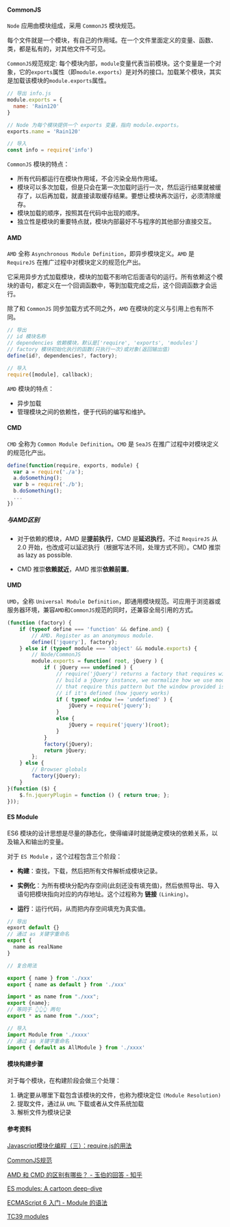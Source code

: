 #### CommonJS

`Node` 应用由模块组成，采用 `CommonJS` 模块规范。

每个文件就是一个模块，有自己的作用域。在一个文件里面定义的变量、函数、类，都是私有的，对其他文件不可见。

`CommonJS`规范规定: 每个模块内部，`module`变量代表当前模块。这个变量是一个对象，它的`exports`属性（即`module.exports`）是对外的接口。加载某个模块，其实是加载该模块的`module.exports`属性。

```js
// 导出 info.js
module.exports = {
  name: 'Rain120'
}

// Node 为每个模块提供一个 exports 变量，指向 module.exports。
exports.name = 'Rain120'

// 导入
const info = require('info')
```

`CommonJS` 模块的特点：

- 所有代码都运行在模块作用域，不会污染全局作用域。
- 模块可以多次加载，但是只会在第一次加载时运行一次，然后运行结果就被缓存了，以后再加载，就直接读取缓存结果。要想让模块再次运行，必须清除缓存。
- 模块加载的顺序，按照其在代码中出现的顺序。
- 独立性是模块的重要特点就，模块内部最好不与程序的其他部分直接交互。

#### AMD

`AMD` 全称 `Asynchronous Module Definition`，即异步模块定义。`AMD` 是 `RequireJS` 在推广过程中对模块定义的规范化产出。

它采用异步方式加载模块，模块的加载不影响它后面语句的运行。所有依赖这个模块的语句，都定义在一个回调函数中，等到加载完成之后，这个回调函数才会运行。

除了和 `CommonJS` 同步加载方式不同之外，`AMD` 在模块的定义与引用上也有所不同。

```js
// 导出
// id 模块名称
// dependencies 依赖模块，默认是['require', 'exports', 'modules']
// factory 模块初始化执行的函数(只执行一次)或对象(返回输出值)
define(id?, dependencies?, factory);

// 导入
require([module], callback);
```

`AMD` 模块的特点：

- 异步加载
- 管理模块之间的依赖性，便于代码的编写和维护。

#### CMD

`CMD` 全称为 `Common Module Definition`。`CMD` 是 `SeaJS` 在推广过程中对模块定义的规范化产出。

```js
define(function(require, exports, module) {
  var a = require('./a');
  a.doSomething();
  var b = require('./b'); 
  b.doSomething();
  ...
})
```

##### 与AMD区别

- 对于依赖的模块，AMD 是**提前执行**，CMD 是**延迟执行**。不过 `RequireJS` 从 2.0 开始，也改成可以延迟执行（根据写法不同，处理方式不同）。CMD 推崇 as lazy as possible.

- CMD 推崇**依赖就近**，AMD 推崇**依赖前置**。

#### UMD

`UMD`，全称 `Universal Module Definition`，即通用模块规范。可应用于浏览器或服务器环境，兼容`AMD`和`CommonJS`规范的同时，还兼容全局引用的方式。

```js
(function (factory) {
    if (typeof define === 'function' && define.amd) {
        // AMD. Register as an anonymous module.
        define(['jquery'], factory);
    } else if (typeof module === 'object' && module.exports) {
        // Node/CommonJS
        module.exports = function( root, jQuery ) {
            if ( jQuery === undefined ) {
                // require('jQuery') returns a factory that requires window to
                // build a jQuery instance, we normalize how we use modules
                // that require this pattern but the window provided is a noop
                // if it's defined (how jquery works)
                if ( typeof window !== 'undefined' ) {
                    jQuery = require('jquery');
                }
                else {
                    jQuery = require('jquery')(root);
                }
            }
            factory(jQuery);
            return jQuery;
        };
    } else {
        // Browser globals
        factory(jQuery);
    }
}(function ($) {
    $.fn.jqueryPlugin = function () { return true; };
}));
```

#### ES Module

ES6 模块的设计思想是尽量的静态化，使得编译时就能确定模块的依赖关系，以及输入和输出的变量。

对于 `ES Module` ，这个过程包含三个阶段：

- **构建**：查找，下载，然后把所有文件解析成模块记录。

- **实例化**：为所有模块分配内存空间(此刻还没有填充值)，然后依照导出、导入语句把模块指向对应的内存地址。这个过程称为 **链接** `(Linking)`。

- **运行**：运行代码，从而把内存空间填充为真实值。

```js
// 导出
epxort default {}
// 通过 as 关键字重命名
export {
  name as realName
}

// 复合用法

export { name } from './xxx'
export { name as default } from './xxx'

import * as name from "./xxx";
export {name};
// 等同于 👆👆👆 两句
export * as name from "./xxx";

// 导入
import Module from './xxxx'
// 通过 as 关键字重命名
import { default as AllModule } from './xxxx'
```



#### 模块构建步骤

对于每个模块，在构建阶段会做三个处理：

1. 确定要从哪里下载包含该模块的文件，也称为模块定位 `(Module Resolution)`
2. 提取文件，通过从 `URL` 下载或者从文件系统加载
3. 解析文件为模块记录

#### 参考资料

[Javascript模块化编程（三）：require.js的用法](http://www.ruanyifeng.com/blog/2012/11/require_js.html)

[CommonJS规范](https://javascript.ruanyifeng.com/nodejs/module.html)

[AMD 和 CMD 的区别有哪些？ - 玉伯的回答 - 知乎](https://www.zhihu.com/question/20351507/answer/14859415)

[ES modules: A cartoon deep-dive](https://hacks.mozilla.org/2018/03/es-modules-a-cartoon-deep-dive/)

[ECMAScript 6 入门 - Module 的语法](https://es6.ruanyifeng.com/#docs/module)

[TC39 modules](https://tc39.es/ecma262/#sec-modules)

